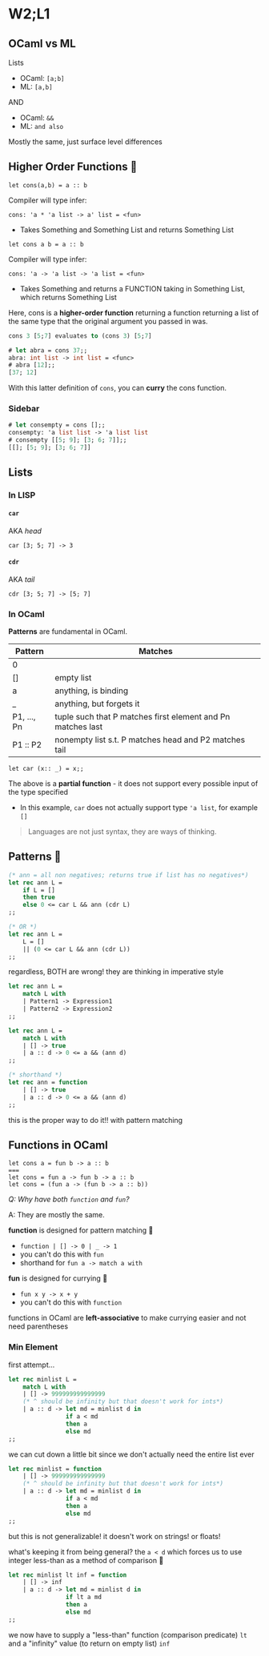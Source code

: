# W2;L1

## OCaml vs ML

Lists

- OCaml: `[a;b]`
- ML: `[a,b]`

AND

- OCaml: `&&`
- ML: `and also`

Mostly the same, just surface level differences

## Higher Order Functions 👼 

`let cons(a,b) = a :: b`

Compiler will type infer:

`cons: 'a * 'a list -> a' list = <fun>`

- Takes Something and Something List and returns Something List



`let cons a b = a :: b`

Compiler will type infer:

`cons: 'a -> 'a list -> 'a list = <fun>`

- Takes Something and returns a FUNCTION taking in Something List, which returns Something List

Here, cons is a **higher-order function** returning a function returning a list of the same type that the original argument you passed in was.

```ocaml
cons 3 [5;7] evaluates to (cons 3) [5;7]

# let abra = cons 37;;
abra: int list -> int list = <func>
# abra [12];;
[37; 12]
```

With this latter definition of `cons`, you can **curry** the cons function.

### Sidebar

```ocaml
# let consempty = cons [];;
consempty: 'a list list -> 'a list list
# consempty [[5; 9]; [3; 6; 7]];;
[[]; [5; 9]; [3; 6; 7]]
```

## Lists

### In LISP

#### `car`

AKA *head*

`car [3; 5; 7] -> 3`

#### `cdr`

AKA *tail*

`cdr [3; 5; 7] -> [5; 7]`

### In OCaml

**Patterns** are fundamental in OCaml.

| Pattern     | Matches                                                     |
| ----------- | ----------------------------------------------------------- |
| 0           |                                                             |
| []          | empty list                                                  |
| a           | anything, is binding                                        |
| _           | anything, but forgets it                                    |
| P1, ..., Pn | tuple such that P matches first element and Pn matches last |
| P1 :: P2    | nonempty list s.t. P matches head and P2 matches tail       |

```
let car (x:: _) = x;;
```

The above is a **partial function** - it does not support every possible input of the type specified 

- In this example, `car` does not actually support type `'a list`, for example `[]`



> Languages are not just syntax, they are ways of thinking.



## Patterns 🧶 

```ocaml
(* ann = all non negatives; returns true if list has no negatives*)
let rec ann L =
	if L = []
	then true
	else 0 <= car L && ann (cdr L)
;;

(* OR *)
let rec ann L =
	L = []
	|| (0 <= car L && ann (cdr L))
;;
```

regardless, BOTH are wrong! they are thinking in imperative style

```ocaml
let rec ann L =
	match L with
	| Pattern1 -> Expression1
	| Pattern2 -> Expression2
;;

let rec ann L =
	match L with
	| [] -> true
	| a :: d -> 0 <= a && (ann d)
;;

(* shorthand *)
let rec ann = function
	| [] -> true
	| a :: d -> 0 <= a && (ann d)
;;


```

this is the proper way to do it!! with pattern matching

## Functions in OCaml

```
let cons a = fun b -> a :: b
===
let cons = fun a -> fun b -> a :: b
let cons = (fun a -> (fun b -> a :: b))
```



*Q: Why have both `function` and `fun`?*

A: They are mostly the same.

**function** is designed for pattern matching 🧶 

- `function | [] -> 0 | _ -> 1`
- you can't do this with `fun`
- shorthand for `fun a -> match a with`

**fun** is designed for currying 🍛 

- `fun x y -> x + y`
- you can't do this with `function`





functions in OCaml are **left-associative** to make currying easier and not need parentheses

### Min Element

first attempt...

```ocaml
let rec minlist L =
	match L with
	| [] -> 999999999999999 
	(* ^ should be infinity but that doesn't work for ints*)
	| a :: d -> let md = minlist d in
				if a < md
				then a
				else md
;;
```

we can cut down a little bit since we don't actually need the entire list ever

```ocaml
let rec minlist = function
	| [] -> 999999999999999 
	(* ^ should be infinity but that doesn't work for ints*)
	| a :: d -> let md = minlist d in
				if a < md
				then a
				else md
;;
```

but this is not generalizable! it doesn't work on strings! or floats!

what's keeping it from being general? the `a < d` which forces us to use integer less-than as a method of comparison 🤢 

```ocaml
let rec minlist lt inf = function
	| [] -> inf 
	| a :: d -> let md = minlist d in
				if lt a md
				then a
				else md
;;
```

we now have to supply a "less-than" function (comparison predicate) `lt` and a "infinity" value (to return on empty list) `inf`